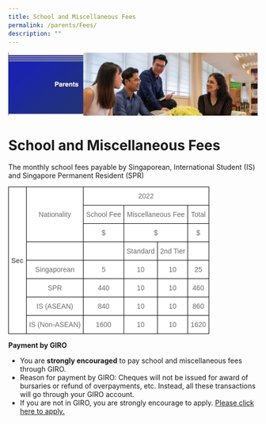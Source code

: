 ```yaml
---
title: School and Miscellaneous Fees
permalink: /parents/Fees/
description: ""
---
```

![](/images/Parents%20Banner.png)

School and Miscellaneous Fees
=============================

  

The monthly school fees payable by Singaporean, International Student (IS) and Singapore Permanent Resident (SPR)

<style type="text/css">
.tg  {border-collapse:collapse;border-spacing:0;}
.tg td{border-color:black;border-style:solid;border-width:1px;font-family:Arial, sans-serif;font-size:14px;
  overflow:hidden;padding:10px 5px;word-break:normal;}
.tg th{border-color:black;border-style:solid;border-width:1px;font-family:Arial, sans-serif;font-size:14px;
  font-weight:normal;overflow:hidden;padding:10px 5px;word-break:normal;}
.tg .tg-g3bj{background-color:#FFF;color:#6B6B6B;font-weight:bold;text-align:center;vertical-align:middle}
.tg .tg-gaqo{background-color:#FFF;color:#6B6B6B;text-align:center;vertical-align:middle}
</style>
<table class="tg">
<thead>
  <tr>
    <td class="tg-g3bj" rowspan="8">Sec<br></td>
    <td class="tg-gaqo" rowspan="3">Nationality<br></td>
    <td class="tg-gaqo" colspan="4">2022<br></td>
  </tr>
  <tr>
    <td class="tg-gaqo">School Fee<br></td>
    <td class="tg-gaqo" colspan="2">Miscellaneous Fee<br></td>
    <td class="tg-gaqo">Total<br></td>
  </tr>
  <tr>
    <td class="tg-gaqo">$</td>
    <td class="tg-gaqo" colspan="2">$</td>
    <td class="tg-gaqo">$</td>
  </tr>
  <tr>
    <td class="tg-gaqo"> </td>
    <td class="tg-gaqo"> </td>
    <td class="tg-gaqo"> Standard</td>
    <td class="tg-gaqo">2nd Tier </td>
    <td class="tg-gaqo"> </td>
  </tr>
  <tr>
    <td class="tg-gaqo">Singaporean</td>
    <td class="tg-gaqo">5</td>
    <td class="tg-gaqo">10</td>
    <td class="tg-gaqo">10</td>
    <td class="tg-gaqo">25</td>
  </tr>
  <tr>
    <td class="tg-gaqo">SPR</td>
    <td class="tg-gaqo">440</td>
    <td class="tg-gaqo">10</td>
    <td class="tg-gaqo">10</td>
    <td class="tg-gaqo">460</td>
  </tr>
  <tr>
    <td class="tg-gaqo">IS (ASEAN)</td>
    <td class="tg-gaqo">840</td>
    <td class="tg-gaqo">10</td>
    <td class="tg-gaqo">10</td>
    <td class="tg-gaqo">860</td>
  </tr>
  <tr>
    <td class="tg-gaqo">IS (Non-ASEAN)</td>
    <td class="tg-gaqo">1600</td>
    <td class="tg-gaqo">10</td>
    <td class="tg-gaqo">10</td>
    <td class="tg-gaqo">1620</td>
  </tr>
</thead>
</table>

**Payment by GIRO**

  

*   You are **strongly encouraged** to pay school and miscellaneous fees through GIRO.
*   Reason for payment by GIRO: Cheques will not be issued for award of bursaries or refund of overpayments, etc. Instead, all these transactions will go through your GIRO account.
*   If you are not in GIRO, you are strongly encourage to apply. [Please click here to apply.](/files/GIRO%20Application%20Form.pdf)